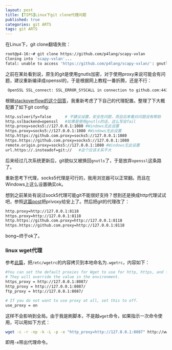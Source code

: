 ```yaml
---
layout: post
title: [TIPS]Linux下git clone代理问题
published: true
categories: git ARTS
tags: git ARTS
---
```


在Linux下，git clone翻墙失败：

````bash
root@p4-16:~# git clone https://github.com/p4lang/scapy-vxlan
Cloning into 'scapy-vxlan'...
fatal: unable to access 'https://github.com/p4lang/scapy-vxlan/': gnutls_handshake() failed: The TLS connection was non-properly terminated.
````

之前在某处看到说，原生的git是使用gnutls加密，对于使用proxy来说可能会有问题，建议重新编译成openssl的，于是根据网上教程一番折腾，还是不行：

````bash
 OpenSSL SSL_connect: SSL_ERROR_SYSCALL in connection to github.com:443
````

根据[stackoverflow的这个回答](https://stackoverflow.com/questions/49345357/fatal-unable-to-access-https-github-com-xxx-openssl-ssl-connect-ssl-error#comment85690804_49345357)，我重新考虑了下自己的代理配置。整理了下大概配置了如下git config:

````bash
http.sslverify=false      # 不建议设置，安全性问题，而且后来看对问题没有帮助
http.sslbackend=openssl   #如果是使用gnutls的话，这么写会fail
http.proxy=socks5://127.0.0.1:1080 #Windows无此设置
https.proxy=socks5://127.0.0.1:1080 #Windows无此设置
http.https://github.com.proxy=socks5://127.0.0.1:1080
https.https://github.com.proxy=socks5://127.0.0.1:1080
remote.origin.proxy=socks5://127.0.0.1:1080 #Windows无此设置
url.https://.insteadof=git://   #这个应该关系不大
````

后来经过几次系统更新后，git貌似又被换回`gnutls`了，于是放弃`openssl`这条路了。

重新思考下代理，socks5代理是可行的，我用浏览器可以正常翻。而且在Windows上这么设置确实ok。

想到之前某处有说过sock5代理可能git不能很好支持？想到还是换成http代理试试吧，参照[这篇post](https://srelinux.blogspot.com/2020/01/1.html)把privoxy给安上了。然后把git的代理改了：

````bash
http.proxy=http://127.0.0.1:8118
https.proxy=http://127.0.0.1:8118
http.https://github.com.proxy=http://127.0.0.1:8118
https.https://github.com.proxy=http://127.0.0.1:8118
````

bong~终于ok了。

### linux wget代理

参考[此篇](https://www.cnblogs.com/frankyou/p/6693256.html)，把`/etc/wgetrc`的内容拷贝到本地命名为`.wgetrc`，内容如下：

```bash
#You can set the default proxies for Wget to use for http, https, and ftp.
# They will override the value in the environment.
https_proxy = http://127.0.0.1:8087/
http_proxy = http://127.0.0.1:8087/
ftp_proxy = http://127.0.0.1:8087/

# If you do not want to use proxy at all, set this to off.
use_proxy = on
```

这样不会影响到全局。由于我是刷脚本，不是敲`wget`命令，如果指示一次命令使用，可以用如下方式：

````bash
wget -c -r -np -k -L -p -e "http_proxy=http://127.0.0.1:8087" http://www.subversion.org.cn/svnbook/1.4/
````

即用`-e`带出代理命令。